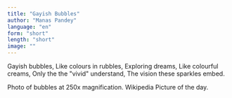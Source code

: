 ```yaml
---
title: "Gayish Bubbles"
author: "Manas Pandey"
language: "en"
form: "short"
length: "short"
image: ""
---
```

Gayish bubbles,
Like colours in rubbles,
Exploring dreams,
Like colourful creams,
Only the the "vivid" understand,
The vision these sparkles embed.

Photo of bubbles at 250x magnification.
Wikipedia Picture of the day.